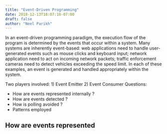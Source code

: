 ```yaml
---
title: "Event-Driven Programming"
date: 2018-12-13T18:07:18-07:00
draft: false
author: "Neel Parikh"
---
```


In an event-driven programming paradigm, the execution flow of the program is determined by the events that occur within a system. Many systems are inherently event-based: web applications need to handle user-generated events such as mouse clicks and keyboard input; network application need to act on incoming network packets; traffic enforcement cameras need to detect vehicles exceeding the speed limit. In each of these examples, an event is generated and handled appropriately within the system.


Two players involved: 1) Event Emitter 2) Event Consumer 
Questions:  
- How are events represented internally ?  
- How are events detected ?  
- How is polling avoided ?  
- Patterns employed 

## How are events represented


## 
